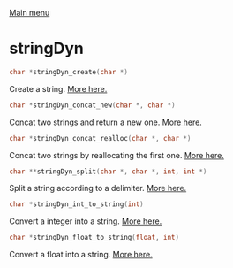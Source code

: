 [Main menu](../Readme.md)

# stringDyn

```C
char *stringDyn_create(char *)
```
Create a string. [More here.](./functions/stringDyn_create.md)

```C
char *stringDyn_concat_new(char *, char *)
```
Concat two strings and return a new one. [More here.](./functions/stringDyn_concat_new.md)

```C
char *stringDyn_concat_realloc(char *, char *)
```
Concat two strings by reallocating the first one. [More here.](./functions/stringDyn_concat_realloc.md)

```C
char **stringDyn_split(char *, char *, int, int *)
```
Split a string according to a delimiter. [More here.](./functions/stringDyn_split.md)

```C
char *stringDyn_int_to_string(int)
```
Convert a integer into a string. [More here.](./functions/stringDyn_int_to_string.md)

```C
char *stringDyn_float_to_string(float, int)
```
Convert a float into a string. [More here.](./functions/stringDyn_float_to_string.md)
